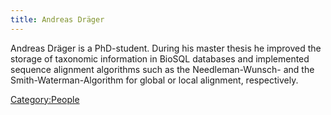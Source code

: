 ```yaml
---
title: Andreas Dräger
---
```


Andreas Dräger is a PhD-student. During his master thesis he improved
the storage of taxonomic information in BioSQL databases and implemented
sequence alignment algorithms such as the Needleman-Wunsch- and the
Smith-Waterman-Algorithm for global or local alignment, respectively.

<Category:People>

